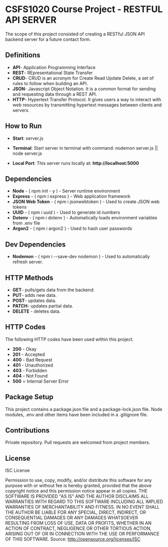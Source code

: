 # CSFS1020 Course Project - RESTFUL API SERVER

The scope of this project consisted of creating a RESTful JSON API backend server for a future contact form.

## Definitions

- **API**- Application Programming Interface
- **REST**- REpresentational State Transfer
- **CRUD**- CRUD is an acronym for Create Read Update Delete, a set of rules to follow when building an API.
- **JSON**- Javascript Object Notation. It is a common format for sending and requesting data through a REST API.
- **HTTP**- Hypertext Transfer Protocol. It gives users a way to interact with web resources by transmitting hypertext messages between clients and servers.

## How to Run

- **Start**: server.js

- **Terminal**: Start server in terminal with command: nodemon server.js || node server.js

- **Local Port**: This server runs locally at: **http://localhost:5000**

## Dependencies

- **Node** - ( npm init - y ) - Server runtime environment
- **Express** - ( npm i express ) - Web application framework
- **JSON Web Token** - ( npm i jsonwebtoken ) - Used to create JSON web tokens
- **UUID** - ( npm i uuid ) - Used to generate id numbers
- **Dotenv** - ( npm i dotenv ) - Automatically loads environment variables from .env file
- **Argon2** - ( npm i argon2 ) - Used to hash user passwords

## Dev Dependencies

- **Nodemon** - ( npm i --save-dev nodemon ) - Used to automatically refresh server.

## HTTP Methods

- **GET**- pulls/gets data from the backend.
- **PUT**- adds new data.
- **POST**- updates data.
- **PATCH**- updates partial data.
- **DELETE** - deletes data.

## HTTP Codes

The following HTTP codes have been used within this project.

- **200** - Okay
- **201** - Accepted
- **400** - Bad Request
- **401** - Unauthorized
- **403** - Forbidden
- **404** - Not Found
- **500** = Internal Server Error

## Package Setup

This project contains a package.json file and a package-lock.json file.
Node modules, .env and other items have been included in a .gitignore file.

## Contributions

Private repository. Pull requests are welcomed from project members.

## License

ISC License

Permission to use, copy, modify, and/or distribute this software for any purpose with or without fee is hereby granted, provided that the above copyright notice and this permission notice appear in all copies.
THE SOFTWARE IS PROVIDED "AS IS" AND THE AUTHOR DISCLAIMS ALL WARRANTIES WITH REGARD TO THIS SOFTWARE INCLUDING ALL IMPLIED WARRANTIES OF MERCHANTABILITY AND FITNESS. IN NO EVENT SHALL THE AUTHOR BE LIABLE FOR ANY SPECIAL, DIRECT, INDIRECT, OR CONSEQUENTIAL DAMAGES OR ANY DAMAGES WHATSOEVER RESULTING FROM LOSS OF USE, DATA OR PROFITS, WHETHER IN AN ACTION OF CONTRACT, NEGLIGENCE OR OTHER TORTIOUS ACTION, ARISING OUT OF OR IN CONNECTION WITH THE USE OR PERFORMANCE OF THIS SOFTWARE.
Source: http://opensource.org/licenses/ISC
